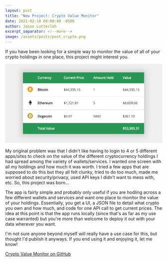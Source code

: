 ```yaml
---
layout: post
title: "New Project: Crypto Value Monitor"
date: 2021-02-10 00:00:00 -0500
author: Jason Lutterloh
excerpt_separator: <!--more-->
image: /assets/posts/post_crypto.png
---
```


If you have been looking for a simple way to monitor the value of all of your crypto holdings in one place, this project might interest you.

<!--more-->

![Crypto Holdings Value Monitor](/assets/posts/post_crypto.png)

My original problem was that I didn't like having to login to 4 or 5 different apps/sites to check on the value of the different cryptocurrency holdings I had spread among the variety of wallets/services. I wanted one screen with all my holdings and how much it was worth. I tried a few apps that are supposed to do this but they all felt clunky, tried to do too much, made me worried about security/privacy, used API keys I didn't want to mess with, etc. So, this project was born...

The app is fairly simple and probably only useful if you are hodling across a few different wallets and services and want one place to monitor the value of your holdings. Essentially, you get a UI, a JSON file to detail what crypto you own and how much, and code for one API call to get current prices. The idea at this point is that the app runs locally (since that's as far as my use case warranted) but you're more than welcome to deploy it out with your data wherever you want.

I'm not sure anyone beyond myself will really have a use case for this, but thought I'd publish it anyways. If you end using it and enjoying it, let me know!

[Crypto Value Monitor on GitHub](https://github.com/jasonlutterloh/cryptovaluemonitor)
